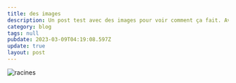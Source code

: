 ```yaml
---
title: des images
description: Un post test avec des images pour voir comment ça fait. Avec une modif de date.
category: blog
tags: null
pubdate: 2023-03-09T04:19:08.597Z
update: true
layout: post
---
```



![racines](https://res.cloudinary.com/daz7gamgu/image/upload/v1658199810/img4_8d2ad9cdd6.jpg "racines")